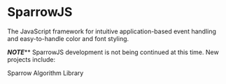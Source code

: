 SparrowJS
=========

The JavaScript framework for intuitive application-based event handling and easy-to-handle color and font styling.


*******NOTE*********
  SparrowJS development is not being continued at this time. New projects include:
  
  Sparrow Algorithm Library
